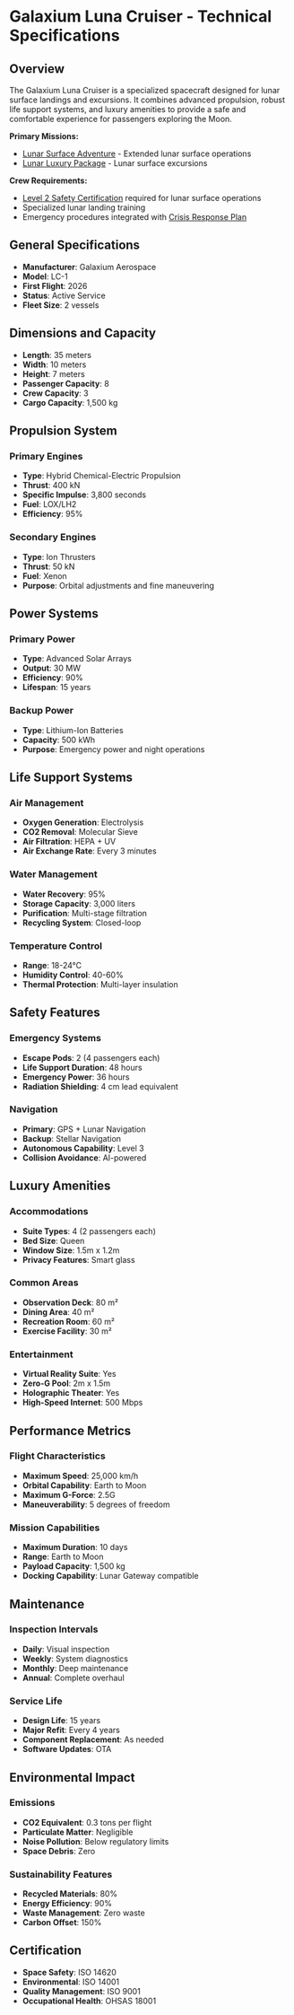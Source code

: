 # Galaxium Luna Cruiser - Technical Specifications

## Overview

The Galaxium Luna Cruiser is a specialized spacecraft designed for lunar surface landings and excursions. It combines advanced propulsion, robust life support systems, and luxury amenities to provide a safe and comfortable experience for passengers exploring the Moon.

**Primary Missions:**
- [Lunar Surface Adventure](../../02_offerings/05_lunar_surface_adventure.md) - Extended lunar surface operations
- [Lunar Luxury Package](../../02_offerings/04_lunar_luxury_package.md) - Lunar surface excursions

**Crew Requirements:**
- [Level 2 Safety Certification](../../03_hr/01_training/space_safety_certification.md#level-2-operational-safety-specialist) required for lunar surface operations
- Specialized lunar landing training
- Emergency procedures integrated with [Crisis Response Plan](../../06_technical/crisis_response_plan.md)

## General Specifications

- **Manufacturer**: Galaxium Aerospace
- **Model**: LC-1
- **First Flight**: 2026
- **Status**: Active Service
- **Fleet Size**: 2 vessels

## Dimensions and Capacity

- **Length**: 35 meters
- **Width**: 10 meters
- **Height**: 7 meters
- **Passenger Capacity**: 8
- **Crew Capacity**: 3
- **Cargo Capacity**: 1,500 kg

## Propulsion System

### Primary Engines
- **Type**: Hybrid Chemical-Electric Propulsion
- **Thrust**: 400 kN
- **Specific Impulse**: 3,800 seconds
- **Fuel**: LOX/LH2
- **Efficiency**: 95%

### Secondary Engines
- **Type**: Ion Thrusters
- **Thrust**: 50 kN
- **Fuel**: Xenon
- **Purpose**: Orbital adjustments and fine maneuvering

## Power Systems

### Primary Power
- **Type**: Advanced Solar Arrays
- **Output**: 30 MW
- **Efficiency**: 90%
- **Lifespan**: 15 years

### Backup Power
- **Type**: Lithium-Ion Batteries
- **Capacity**: 500 kWh
- **Purpose**: Emergency power and night operations

## Life Support Systems

### Air Management
- **Oxygen Generation**: Electrolysis
- **CO2 Removal**: Molecular Sieve
- **Air Filtration**: HEPA + UV
- **Air Exchange Rate**: Every 3 minutes

### Water Management
- **Water Recovery**: 95%
- **Storage Capacity**: 3,000 liters
- **Purification**: Multi-stage filtration
- **Recycling System**: Closed-loop

### Temperature Control
- **Range**: 18-24°C
- **Humidity Control**: 40-60%
- **Thermal Protection**: Multi-layer insulation

## Safety Features

### Emergency Systems
- **Escape Pods**: 2 (4 passengers each)
- **Life Support Duration**: 48 hours
- **Emergency Power**: 36 hours
- **Radiation Shielding**: 4 cm lead equivalent

### Navigation
- **Primary**: GPS + Lunar Navigation
- **Backup**: Stellar Navigation
- **Autonomous Capability**: Level 3
- **Collision Avoidance**: AI-powered

## Luxury Amenities

### Accommodations
- **Suite Types**: 4 (2 passengers each)
- **Bed Size**: Queen
- **Window Size**: 1.5m x 1.2m
- **Privacy Features**: Smart glass

### Common Areas
- **Observation Deck**: 80 m²
- **Dining Area**: 40 m²
- **Recreation Room**: 60 m²
- **Exercise Facility**: 30 m²

### Entertainment
- **Virtual Reality Suite**: Yes
- **Zero-G Pool**: 2m x 1.5m
- **Holographic Theater**: Yes
- **High-Speed Internet**: 500 Mbps

## Performance Metrics

### Flight Characteristics
- **Maximum Speed**: 25,000 km/h
- **Orbital Capability**: Earth to Moon
- **Maximum G-Force**: 2.5G
- **Maneuverability**: 5 degrees of freedom

### Mission Capabilities
- **Maximum Duration**: 10 days
- **Range**: Earth to Moon
- **Payload Capacity**: 1,500 kg
- **Docking Capability**: Lunar Gateway compatible

## Maintenance

### Inspection Intervals
- **Daily**: Visual inspection
- **Weekly**: System diagnostics
- **Monthly**: Deep maintenance
- **Annual**: Complete overhaul

### Service Life
- **Design Life**: 15 years
- **Major Refit**: Every 4 years
- **Component Replacement**: As needed
- **Software Updates**: OTA

## Environmental Impact

### Emissions
- **CO2 Equivalent**: 0.3 tons per flight
- **Particulate Matter**: Negligible
- **Noise Pollution**: Below regulatory limits
- **Space Debris**: Zero

### Sustainability Features
- **Recycled Materials**: 80%
- **Energy Efficiency**: 90%
- **Waste Management**: Zero waste
- **Carbon Offset**: 150%

## Certification

- **Space Safety**: ISO 14620
- **Environmental**: ISO 14001
- **Quality Management**: ISO 9001
- **Occupational Health**: OHSAS 18001 